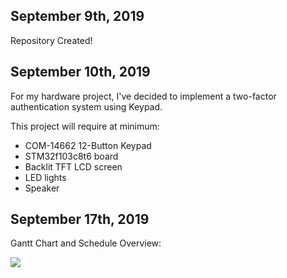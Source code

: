 <h2>September 9th, 2019</h2>
<p>Repository Created!</p>

<h2>September 10th, 2019</h2>
<p>For my hardware project, I've decided to implement a two-factor authentication system using Keypad.<p>
This project will require at minimum:
<ul>
  <li>COM-14662 12-Button Keypad</li>
  <li>STM32f103c8t6 board</li>
  <li>Backlit TFT LCD screen</li>
  <li>LED lights</li>
  <li>Speaker</li>
</ul>

<h2>September 17th, 2019</h2>
<p>Gantt Chart and Schedule Overview:<p>
<img src="/images/gant.png alt="gantt chart" />
